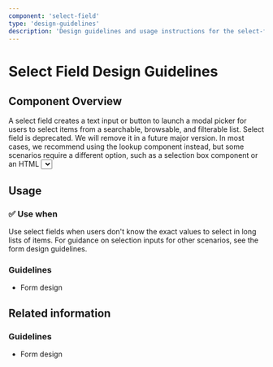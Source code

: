 ```yaml
---
component: 'select-field'
type: 'design-guidelines'
description: 'Design guidelines and usage instructions for the select-field component extracted from SKY UX documentation.'
---
```


# Select Field Design Guidelines

## Component Overview
A select field creates a text input or button to launch a modal picker for users to select items from a searchable, browsable, and filterable list. Select field is deprecated. We will remove it in a future major version. In most cases, we recommend using the lookup component instead, but some scenarios require a different option, such as a selection box component or an HTML <select> element in an input box. For more information, review the select field deprecation instructions.

## Usage

### ✅ Use when

Use select fields when users don't know the exact values to select in long lists of items. For guidance on selection inputs for other scenarios, see the form design guidelines.

### Guidelines

- Form design

## Related information

### Guidelines

- Form design